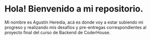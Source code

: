 # Hola! Bienvenido a mi repositorio. 
Mi nombre es Agustín Heredia, acá es donde voy a estar subiendo mi progreso y realizando mis desafíos y pre-entregas correspondientes al proyecto final del curso de Backend de CoderHouse.